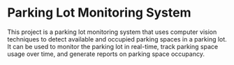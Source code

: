 # Parking Lot Monitoring System
This project is a parking lot monitoring system that uses computer vision techniques to detect available and occupied parking spaces in a parking lot. It can be used to monitor the parking lot in real-time, track parking space usage over time, and generate reports on parking space occupancy.

 
